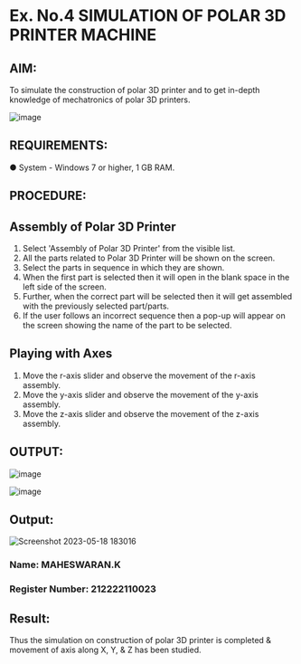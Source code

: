 # Ex. No.4 SIMULATION OF POLAR 3D PRINTER MACHINE

## AIM:
   To simulate the construction of polar 3D printer and to get in-depth knowledge of mechatronics of polar 3D printers.

![image](https://github.com/Sellakumar1987/Ex.-No.-4---SIMULATION-OF-POLAR-3D-PRINTER-MACHINE/assets/113594316/b551f195-9877-49a2-99bb-a9efcfb3381a)

## REQUIREMENTS:
●	System - Windows 7 or higher, 1 GB RAM.

## PROCEDURE:

## Assembly of Polar 3D Printer
1.	Select 'Assembly of Polar 3D Printer' from the visible list.
2.	All the parts related to Polar 3D Printer will be shown on the screen.
3.	Select the parts in sequence in which they are shown.
4.	When the first part is selected then it will open in the blank space in the left side of the screen.
5.	Further, when the correct part will be selected then it will get assembled with the previously selected part/parts.
6.	If the user follows an incorrect sequence then a pop-up will appear on the screen showing the name of the part to be selected.

## Playing with Axes
1.	Move the r-axis slider and observe the movement of the r-axis assembly.
2.	Move the y-axis slider and observe the movement of the y-axis assembly.
3.	Move the z-axis slider and observe the movement of the z-axis assembly.

## OUTPUT:

![image](https://github.com/Sellakumar1987/Ex.-No.-4---SIMULATION-OF-POLAR-3D-PRINTER-MACHINE/assets/113594316/9e41de91-6dcc-4352-ab44-443028d3ac1a)

![image](https://github.com/Sellakumar1987/Ex.-No.-4---SIMULATION-OF-POLAR-3D-PRINTER-MACHINE/assets/113594316/88273b69-4e7d-4f42-9115-fb07ac22e4ec)

## Output:
![Screenshot 2023-05-18 183016](https://github.com/ROHITJAIND/Ex.-No.-4---SIMULATION-OF-POLAR-3D-PRINTER-MACHINE/assets/118707073/204e6651-f90d-4ace-9216-b2d78c4cc0a9)


### Name: MAHESWARAN.K
### Register Number: 212222110023

## Result: 
Thus the simulation on construction of polar 3D printer is completed & movement of axis along X, Y, & Z has been studied.
